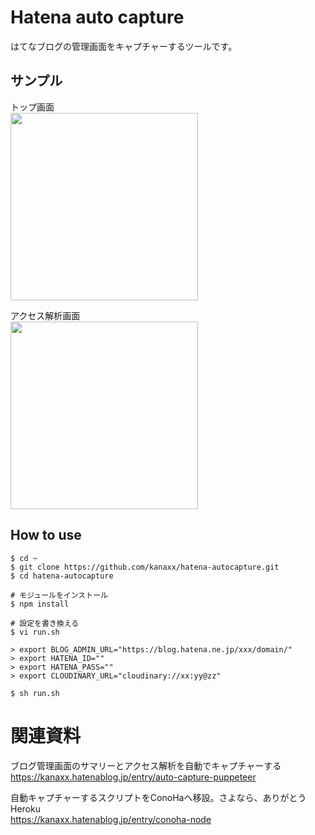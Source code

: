 # Hatena auto capture

はてなブログの管理画面をキャプチャーするツールです。

## サンプル
トップ画面  
<img src="https://res.cloudinary.com/lalala-z/image/private/s--mJkWxX9u--/v1664027721/hatena/20220924-225501_hatena-top.png.png" width="300px">

アクセス解析画面  
<img src="https://res.cloudinary.com/lalala-z/image/private/s--LqlZCt-R--/v1664027726/hatena/20220924-225501_hatena-accesslog.png.png" width="300px">

## How to use

```
$ cd ~
$ git clone https://github.com/kanaxx/hatena-autocapture.git
$ cd hatena-autocapture

# モジュールをインストール
$ npm install

# 設定を書き換える
$ vi run.sh

> export BLOG_ADMIN_URL="https://blog.hatena.ne.jp/xxx/domain/"
> export HATENA_ID=""
> export HATENA_PASS=""
> export CLOUDINARY_URL="cloudinary://xx:yy@zz"

$ sh run.sh
```

# 関連資料
ブログ管理画面のサマリーとアクセス解析を自動でキャプチャーする  
https://kanaxx.hatenablog.jp/entry/auto-capture-puppeteer

自動キャプチャーするスクリプトをConoHaへ移設。さよなら、ありがとうHeroku  
https://kanaxx.hatenablog.jp/entry/conoha-node
